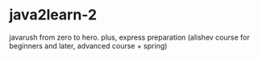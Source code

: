 # java2learn-2
javarush from zero to hero.
plus, express preparation (alishev course for beginners and later, advanced course + spring)
